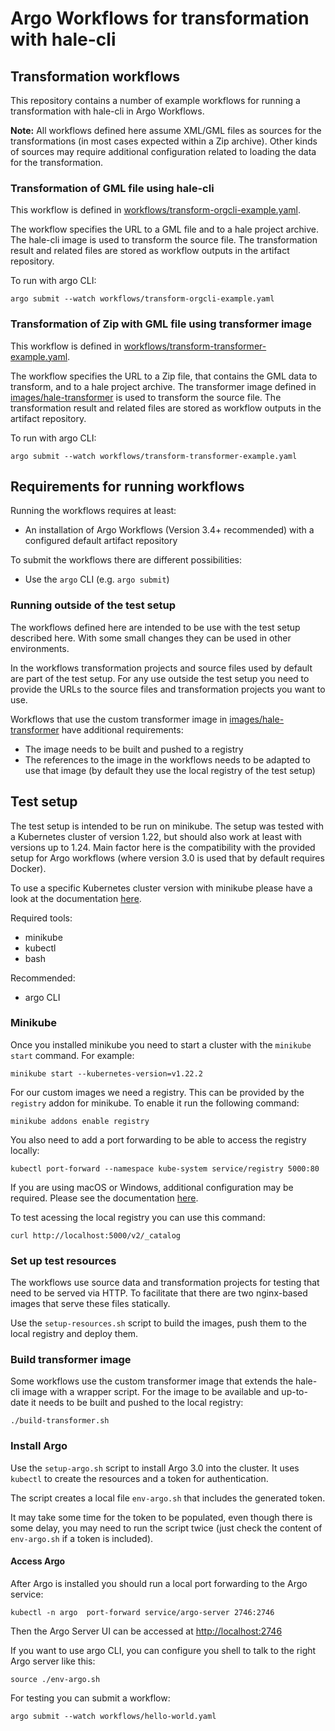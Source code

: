 Argo Workflows for transformation with hale-cli
===============================================

Transformation workflows
------------------------

This repository contains a number of example workflows for running a transformation with hale-cli in Argo Workflows.

**Note:** All workflows defined here assume XML/GML files as sources for the transformations (in most cases expected within a Zip archive).
Other kinds of sources may require additional configuration related to loading the data for the transformation.

### Transformation of GML file using hale-cli

This workflow is defined in [workflows/transform-orgcli-example.yaml](./workflows/transform-orgcli-example.yaml).

The workflow specifies the URL to a GML file and to a hale project archive.
The hale-cli image is used to transform the source file.
The transformation result and related files are stored as workflow outputs in the artifact repository.

To run with argo CLI:

```
argo submit --watch workflows/transform-orgcli-example.yaml
```

### Transformation of Zip with GML file using transformer image

This workflow is defined in [workflows/transform-transformer-example.yaml](./workflows/transform-transformer-example.yaml).

The workflow specifies the URL to a Zip file, that contains the GML data to transform, and to a hale project archive.
The transformer image defined in [images/hale-transformer](./images/hale-transformer) is used to transform the source file.
The transformation result and related files are stored as workflow outputs in the artifact repository.

To run with argo CLI:

```
argo submit --watch workflows/transform-transformer-example.yaml
```


Requirements for running workflows
----------------------------------

Running the workflows requires at least:

- An installation of Argo Workflows (Version 3.4+ recommended) with a configured default artifact repository

To submit the workflows there are different possibilities:

- Use the `argo` CLI (e.g. `argo submit`)

### Running outside of the test setup

The workflows defined here are intended to be use with the test setup described here.
With some small changes they can be used in other environments.

In the workflows transformation projects and source files used by default are part of the test setup.
For any use outside the test setup you need to provide the URLs to the source files and transformation projects you want to use.

Workflows that use the custom transformer image in [images/hale-transformer](./images/hale-transformer) have additional requirements:

- The image needs to be built and pushed to a registry
- The references to the image in the workflows needs to be adapted to use that image (by default they use the local registry of the test setup)


Test setup
----------

The test setup is intended to be run on minikube.
The setup was tested with a Kubernetes cluster of version 1.22, but should also work at least with versions up to 1.24.
Main factor here is the compatibility with the provided setup for Argo workflows (where version 3.0 is used that by default requires Docker).

To use a specific Kubernetes cluster version with minikube please have a look at the documentation [here](https://minikube.sigs.k8s.io/docs/handbook/config/#selecting-a-kubernetes-version).

Required tools:

- minikube
- kubectl
- bash

Recommended:

- argo CLI


### Minikube

Once you installed minikube you need to start a cluster with the `minikube start` command. For example:

```
minikube start --kubernetes-version=v1.22.2
```

For our custom images we need a registry. This can be provided by the `registry` addon for minikube. To enable it run the following command:

```
minikube addons enable registry
```

You also need to add a port forwarding to be able to access the registry locally:

```
kubectl port-forward --namespace kube-system service/registry 5000:80
```

If you are using macOS or Windows, additional configuration may be required. Please see the documentation [here](https://minikube.sigs.k8s.io/docs/handbook/registry/#enabling-insecure-registries).

To test acessing the local registry you can use this command:

```
curl http://localhost:5000/v2/_catalog
```

### Set up test resources

The workflows use source data and transformation projects for testing that need to be served via HTTP.
To facilitate that there are two nginx-based images that serve these files statically.

Use the `setup-resources.sh` script to build the images, push them to the local registry and deploy them.

### Build transformer image

Some workflows use the custom transformer image that extends the hale-cli image with a wrapper script.
For the image to be available and up-to-date it needs to be built and pushed to the local registry:

```
./build-transformer.sh
```

### Install Argo

Use the `setup-argo.sh` script to install Argo 3.0 into the cluster.
It uses `kubectl` to create the resources and a token for authentication.

The script creates a local file `env-argo.sh` that includes the generated token.

It may take some time for the token to be populated, even though there is some delay, you may need to run the script twice (just check the content of `env-argo.sh` if a token is included).

#### Access Argo

After Argo is installed you should run a local port forwarding to the Argo service:

```
kubectl -n argo  port-forward service/argo-server 2746:2746
```

Then the Argo Server UI can be accessed at <http://localhost:2746>

If you want to use argo CLI, you can configure you shell to talk to the right Argo server like this:

```
source ./env-argo.sh
```

For testing you can submit a workflow:

```
argo submit --watch workflows/hello-world.yaml
```
